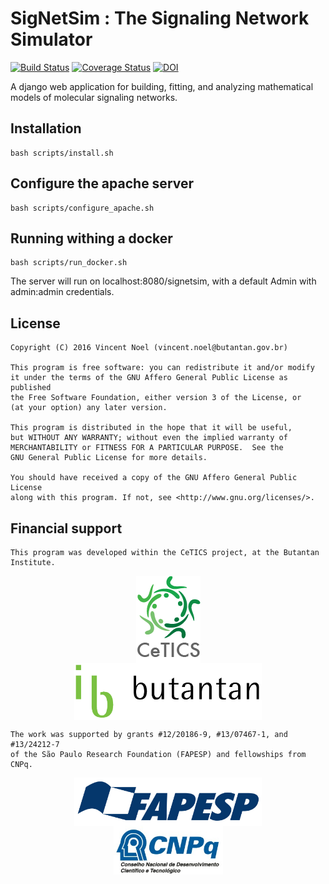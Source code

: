 # SigNetSim : The Signaling Network Simulator
[![Build Status](https://travis-ci.org/vincent-noel/SigNetSim.svg?branch=master)](https://travis-ci.org/vincent-noel/SigNetSim) [![Coverage Status](https://coveralls.io/repos/github/vincent-noel/SigNetSim/badge.svg?branch=develop)](https://coveralls.io/github/vincent-noel/SigNetSim?branch=develop) [![DOI](https://zenodo.org/badge/20701382.svg)](https://zenodo.org/badge/latestdoi/20701382)


A django web application for building, fitting, and analyzing mathematical models of molecular signaling networks.


## Installation

	bash scripts/install.sh


## Configure the apache server

	bash scripts/configure_apache.sh


## Running withing a docker

	bash scripts/run_docker.sh


The server will run on localhost:8080/signetsim, with a default Admin with admin:admin credentials.


## License

	Copyright (C) 2016 Vincent Noel (vincent.noel@butantan.gov.br)

	This program is free software: you can redistribute it and/or modify
	it under the terms of the GNU Affero General Public License as published
	the Free Software Foundation, either version 3 of the License, or
	(at your option) any later version.

	This program is distributed in the hope that it will be useful,
	but WITHOUT ANY WARRANTY; without even the implied warranty of
	MERCHANTABILITY or FITNESS FOR A PARTICULAR PURPOSE.  See the
	GNU General Public License for more details.

	You should have received a copy of the GNU Affero General Public License
	along with this program. If not, see <http://www.gnu.org/licenses/>.

## Financial support

	This program was developed within the CeTICS project, at the Butantan Institute.

<p align="center">
	<a href="http://cetics.butantan.gov.br"><img src="docs/logos/cetics.png" align="middle" hspace="50"></a>
	<a href="http://www.butantan.gov.br"><img src="docs/logos/butantan.png" width="300" align="middle" hspace="50"></a>
</p>

	The work was supported by grants #12/20186-9, #13/07467-1, and #13/24212-7
	of the São Paulo Research Foundation (FAPESP) and fellowships from CNPq.


<p align="center">
	<a href="http://www.fapesp.br"><img src="docs/logos/FAPESP.jpg" width="300" align="middle" hspace="50"></a>
	<a href="http://cnpq.br"><img src="docs/logos/CNPq.jpg" width="175" align="middle" hspace="50"></a>
</p>
